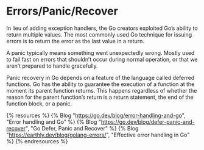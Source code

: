 # Errors/Panic/Recover

In lieu of adding exception handlers, the Go creators exploited Go’s ability to return multiple values. The most commonly used Go technique for issuing errors is to return the error as the last value in a return.

A panic typically means something went unexpectedly wrong. Mostly used to fail fast on errors that shouldn’t occur during normal operation, or that we aren’t prepared to handle gracefully.

Panic recovery in Go depends on a feature of the language called deferred functions. Go has the ability to guarantee the execution of a function at the moment its parent function returns. This happens regardless of whether the reason for the parent function’s return is a return statement, the end of the function block, or a panic.

{% resources %}
  {% Blog "https://go.dev/blog/error-handling-and-go", "Error handling and Go" %}
  {% Blog "https://go.dev/blog/defer-panic-and-recover", "Go Defer, Panic and Recover" %}
  {% Blog "https://earthly.dev/blog/golang-errors/", "Effective error handling in Go" %}
{% endresources %}
